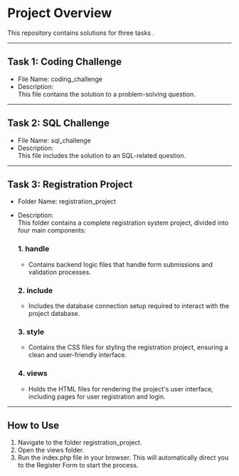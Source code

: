 # Project Overview

This repository contains solutions for three tasks .

---

## Task 1: Coding Challenge
- File Name: coding_challenge
- Description:  
  This file contains the solution to a problem-solving question.

---

## Task 2: SQL Challenge
- File Name: sql_challenge
- Description:  
  This file includes the solution to an SQL-related question. 

---

## Task 3: Registration Project
- Folder Name: registration_project
- Description:  
  This folder contains a complete registration system project, divided into four main components:

  ### 1. handle
  - Contains backend logic files that handle form submissions and validation processes.

  ### 2. include
  - Includes the database connection setup required to interact with the project database.

  ### 3. style
  - Contains the CSS files for styling the registration project, ensuring a clean and user-friendly interface.

  ### 4. views
  - Holds the HTML files for rendering the project's user interface, including pages for user registration and login.

---

## How to Use
1. Navigate to the folder registration_project.
2. Open the views folder.
3. Run the index.php file in your browser. This will automatically direct you to the Register Form to start the process.

